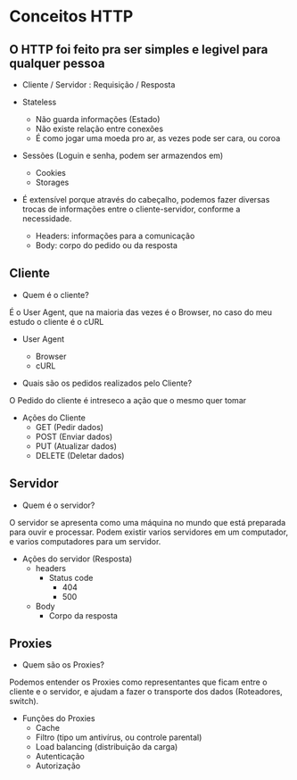 # Conceitos HTTP

## O HTTP foi feito pra ser simples e legivel para qualquer pessoa

* Cliente / Servidor : Requisição / Resposta

* Stateless
   * Não guarda informações (Estado)
   * Não existe relação entre conexões
   * É como jogar uma moeda pro ar, as vezes pode ser cara, ou coroa

* Sessões (Loguin e senha, podem ser armazendos em)
    * Cookies
    * Storages

* É extensível porque através do cabeçalho, podemos fazer diversas trocas de informações entre o cliente-servidor, conforme a necessidade.
    * Headers: informações para a comunicação
    * Body: corpo do pedido ou da resposta

## Cliente

* Quem é o cliente? 

É o User Agent, que na maioria das vezes é o Browser, no caso do meu estudo o cliente é o cURL

* User Agent
   * Browser
   * cURL

* Quais são os pedidos realizados pelo Cliente?

O Pedido do cliente é intreseco a ação que o mesmo quer tomar

* Ações do Cliente
   * GET        (Pedir dados)
   * POST       (Enviar dados)
   * PUT        (Atualizar dados)
   * DELETE     (Deletar dados)

## Servidor

* Quem é o servidor?

O servidor se apresenta como uma máquina no mundo que está preparada para ouvir e processar. Podem existir varios servidores em um computador, e varios computadores para um servidor.

* Ações do servidor (Resposta)
   * headers 
      * Status code
         * 404
         * 500
    * Body
        * Corpo da resposta


## Proxies

* Quem são os Proxies? 

Podemos entender os Proxies como representantes que ficam entre o cliente e o servidor, e ajudam a fazer o transporte dos dados (Roteadores, switch).

* Funções do Proxies
   * Cache 
   * Filtro (tipo um antivírus, ou controle parental)
   * Load balancing (distribuição da carga) 
   * Autenticação
   * Autorização